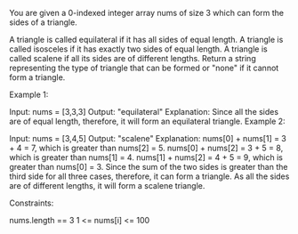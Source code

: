 You are given a 0-indexed integer array nums of size 3 which can form the sides of a triangle.

A triangle is called equilateral if it has all sides of equal length.
A triangle is called isosceles if it has exactly two sides of equal length.
A triangle is called scalene if all its sides are of different lengths.
Return a string representing the type of triangle that can be formed or "none" if it cannot form a triangle.

 

Example 1:

Input: nums = [3,3,3]
Output: "equilateral"
Explanation: Since all the sides are of equal length, therefore, it will form an equilateral triangle.
Example 2:

Input: nums = [3,4,5]
Output: "scalene"
Explanation: 
nums[0] + nums[1] = 3 + 4 = 7, which is greater than nums[2] = 5.
nums[0] + nums[2] = 3 + 5 = 8, which is greater than nums[1] = 4.
nums[1] + nums[2] = 4 + 5 = 9, which is greater than nums[0] = 3. 
Since the sum of the two sides is greater than the third side for all three cases, therefore, it can form a triangle.
As all the sides are of different lengths, it will form a scalene triangle.
 

Constraints:

nums.length == 3
1 <= nums[i] <= 100